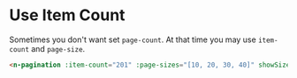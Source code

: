 # Use Item Count

Sometimes you don't want set `page-count`. At that time you may use `item-count` and `page-size`.

```html
<n-pagination :item-count="201" :page-sizes="[10, 20, 30, 40]" showSizePicker />
```

